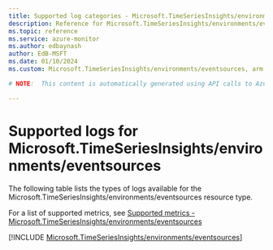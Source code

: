 ```yaml
---
title: Supported log categories - Microsoft.TimeSeriesInsights/environments/eventsources
description: Reference for Microsoft.TimeSeriesInsights/environments/eventsources in Azure Monitor Logs.
ms.topic: reference
ms.service: azure-monitor
ms.author: edbaynash
author: EdB-MSFT
ms.date: 01/10/2024
ms.custom: Microsoft.TimeSeriesInsights/environments/eventsources, arm

# NOTE:  This content is automatically generated using API calls to Azure. Any edits made on these files will be overwritten in the next run of the script. 

---
```





# Supported logs for Microsoft.TimeSeriesInsights/environments/eventsources  
The following table lists the types of logs available for the Microsoft.TimeSeriesInsights/environments/eventsources resource type.
  
  
  
For a list of supported metrics, see [Supported metrics - Microsoft.TimeSeriesInsights/environments/eventsources](../supported-metrics/microsoft-timeseriesinsights-environments-eventsources-metrics.md)  
  

  
[!INCLUDE [Microsoft.TimeSeriesInsights/environments/eventsources](./includes/microsoft-timeseriesinsights-environments-eventsources-logs-include.md)]  
  
  

